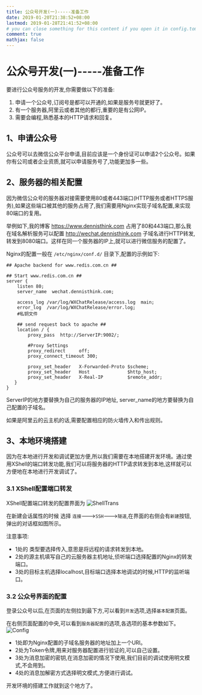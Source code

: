 ```yaml
---
title: 公众号开发(一)-----准备工作
date: 2019-01-20T21:38:52+08:00
lastmod: 2019-01-28T21:41:52+08:00
# you can close something for this content if you open it in config.toml.
comment: true
mathjax: false
---
```


# 公众号开发(一)-----准备工作

要进行公众号服务的开发,你需要做以下的准备:

1. 申请一个公众号,订阅号是都可以开通的,如果是服务号就更好了。
2. 有一个服务器,阿里云或者其他的都行,重要的是有公网IP。
3. 需要会编程,熟悉基本的HTTP请求和回复。

## 1、申请公众号

公众号可以去微信公众平台申请,目前应该是一个身份证可以申请2个公众号。如果你有公司或者企业资质,就可以申请服务号了,功能更加多一些。

## 2、服务器的相关配置

因为微信公众号的服务器对接需要使用80或者443端口(HTTP服务或者HTTPS服务),如果这些端口被其他的服务占用了,我们需要用Nginx实现子域名配置,来实现80端口的复用。

举例如下,我的博客 https://www.dennisthink.com 占用了80和443端口,那么我在域名解析服务可以配置 http://wechat.dennisthink.com 子域名进行HTTP转发,转发到8080端口。这样在同一个服务器的IP上,就可以进行微信服务的配置了。

Nginx的配置一般在 `/etc/nginx/conf.d/` 目录下,配置的示例如下:
```
## Apache backend for www.redis.com.cn ##

## Start www.redis.com.cn ##
server {
    listen 80;
    server_name  wechat.dennisthink.com;
 
    access_log /var/log/WXChatRelease/access.log  main;
    error_log  /var/log/WXChatRelease/error.log;
    #私钥文件
 
    ## send request back to apache ##
    location / {
        proxy_pass  http://ServerIP:9002/;
 
        #Proxy Settings
        proxy_redirect     off;
        proxy_connect_timeout 300;

        proxy_set_header   X-Forwarded-Proto $scheme;
        proxy_set_header   Host              $http_host;
        proxy_set_header   X-Real-IP         $remote_addr;
   }
}

```
ServerIP的地方要替换为自己的服务器的IP地址,
server_name的地方要替换为自己配置的子域名。

如果是阿里云的云主机的话,需要配置相应的防火墙传入和传出规则。

## 3、本地环境搭建

因为在本地进行开发和调试更加方便,所以我们需要在本地搭建开发环境。通过使用XShell的端口转发功能,我们可以将服务器的HTTP请求转发到本地,这样就可以方便地在本地进行开发调试了。

### 3.1 XShell配置端口转发

XShell配置端口转发的配置界面为
![ShellTrans](https://www.dennisthink.com/wp-content/uploads/2020/03/XShell_Port_Config.jpg)

在新建会话属性的时候 选择 `连接`--->`SSH`--->`隧道`,在界面的右侧会有`新建`按钮,弹出的对话框如图所示。

注意事项:
* 1处的 类型要选择传入,意思是将远程的请求转发到本地。
* 2处的源主机填写自己的云服务器主机地址,侦听端口选择配置的Nginx的转发端口。
* 3处的目标主机选择localhost,目标端口选择本地调试的时候,HTTP的监听端口。

### 3.2 公众号界面的配置

登录公众号以后,在页面的左侧拉到最下方,可以看到`开发`选项,选择`基本配置`页面。

在右侧页面配置的中央,可以看到`服务器配置`的选项,各选项的基本参数如下。
![Config](https://www.dennisthink.com/wp-content/uploads/2020/03/WeChat_Server_Config.jpg)

* 1处即为Nginx配置的子域名服务器的地址加上一个URI。
* 2处为Token令牌,用来对服务器配置进行验证的,可以自己设置。
* 3处为消息加密的密钥,在消息加密的情况下使用,我们目前的调试使用明文模式,不会用到。
* 4处的消息加解密方式选择明文模式,方便进行调试。

开发环境的搭建工作就到这个地方了。